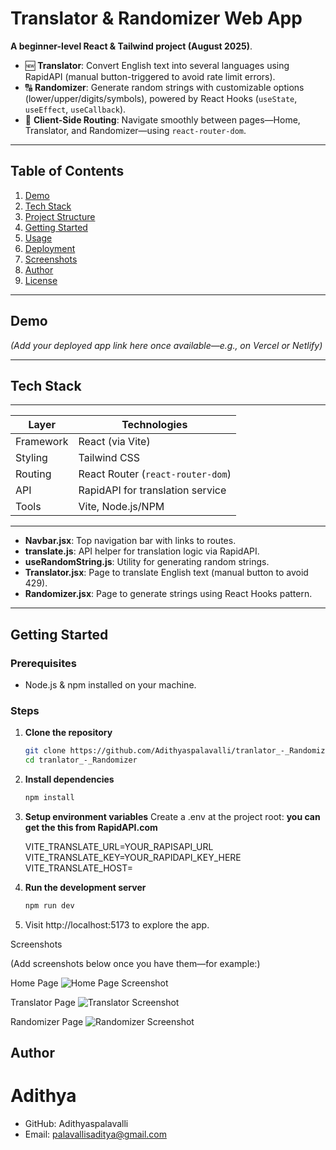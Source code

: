 # Translator & Randomizer Web App

**A beginner-level React & Tailwind project  (August 2025)**.

- 🆕 **Translator**: Convert English text into several languages using RapidAPI (manual button-triggered to avoid rate limit errors).
- 🔠 **Randomizer**: Generate random strings with customizable options (lower/upper/digits/symbols), powered by React Hooks (`useState`, `useEffect`, `useCallback`).
- 🧭 **Client-Side Routing**: Navigate smoothly between pages—Home, Translator, and Randomizer—using `react-router-dom`.

---

##  Table of Contents

1. [Demo](#demo)
2. [Tech Stack](#tech-stack)
3. [Project Structure](#project-structure)
4. [Getting Started](#getting-started)
5. [Usage](#usage)
6. [Deployment](#deployment)
7. [Screenshots](#screenshots)
8. [Author](#author)
9. [License](#license)


---

##  Demo

*(Add your deployed app link here once available—e.g., on Vercel or Netlify)*

---

##  Tech Stack
-------------------------------------------------------------
| Layer     | Technologies                                  |
|-----------|-----------------------------------------------|
| Framework | React (via Vite)                              |
| Styling   | Tailwind CSS                                  |
| Routing   | React Router (`react-router-dom`)             |
| API       | RapidAPI for translation service              |
| Tools     | Vite, Node.js/NPM                             |
-------------------------------------------------------------


- **Navbar.jsx**: Top navigation bar with links to routes.
- **translate.js**: API helper for translation logic via RapidAPI.
- **useRandomString.js**: Utility for generating random strings.
- **Translator.jsx**: Page to translate English text (manual button to avoid 429).
- **Randomizer.jsx**: Page to generate strings using React Hooks pattern.

---

##  Getting Started

### Prerequisites

- Node.js & npm installed on your machine.

### Steps

1. **Clone the repository**  
   ```bash
   git clone https://github.com/Adithyaspalavalli/tranlator_-_Randomizer.git
   cd tranlator_-_Randomizer

2. **Install dependencies**
    ```bash
    npm install

3. **Setup environment variables**
   Create a .env at the project root:
   **you can get the this from RapidAPI.com**

   VITE_TRANSLATE_URL=YOUR_RAPISAPI_URL
   VITE_TRANSLATE_KEY=YOUR_RAPIDAPI_KEY_HERE
   VITE_TRANSLATE_HOST=

4. **Run the development server**
    ```bash
    npm run dev

5. Visit http://localhost:5173 to explore the app.

Screenshots

(Add screenshots below once you have them—for example:)

Home Page
![Home Page Screenshot](src/assets/Home_Page.png)

Translator Page
![Translator Screenshot](src/assets/Translator.png)

Randomizer Page
![Randomizer Screenshot](src/assets/Randamizer.png)

## Author

# Adithya

- GitHub: Adithyaspalavalli
- Email: palavallisaditya@gmail.com

